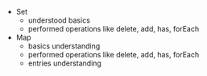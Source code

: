 - Set 
    - understood basics
    - performed operations like delete, add, has, forEach
- Map
    - basics understanding
    - performed operations like delete, add, has, forEach
    - entries understanding